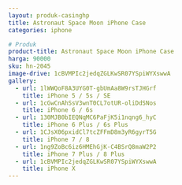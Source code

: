 ```yaml
---
layout: produk-casinghp
title: Astronaut Space Moon iPhone Case
categories: iphone

# Produk
product-title: Astronaut Space Moon iPhone Case
harga: 90000
sku: hn-2045
image-drive: 1cBVMPIc2jedqZGLKwSR07YSpiWYXswwA
gallery:
  - url: 1lWWQoF8A3UYG0T-gbUmAa8W9rsTJHGrf
    title: iPhone 5 / 5s / SE
  - url: 1cGwCnAhSsV3wnT0CL7otUR-oliDdSNos
    title: iPhone 6 / 6s
  - url: 130MJB0bIEQNqMC6PaFjK5i1nqng6_hyC
    title: iPhone 6 Plus / 6s Plus
  - url: 1CJsX06pxidCl7tcZFFmD8m3yR6gyrT5G
    title: iPhone 7 / 8
  - url: 1ng9ZoBc6iz6HMEhGjK-C4BSrQ8maW2P2
    title: iPhone 7 Plus / 8 Plus
  - url: 1cBVMPIc2jedqZGLKwSR07YSpiWYXswwA
    title: iPhone X
---
```

